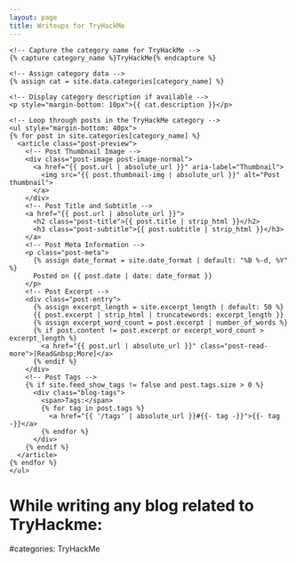 ```yaml
---
layout: page
title: Writeups for TryHackMe
---
```


<div id="archives" class="post">
  <div class="archive-group">
    
    <!-- Capture the category name for TryHackMe -->
    {% capture category_name %}TryHackMe{% endcapture %}
    
    <!-- Assign category data -->
    {% assign cat = site.data.categories[category_name] %}
    
    <!-- Display category description if available -->
    <p style="margin-bottom: 10px">{{ cat.description }}</p> 
    
    <!-- Loop through posts in the TryHackMe category -->
    <ul style="margin-bottom: 40px">
    {% for post in site.categories[category_name] %}
      <article class="post-preview">
        <!-- Post Thumbnail Image -->
        <div class="post-image post-image-normal">
          <a href="{{ post.url | absolute_url }}" aria-label="Thumbnail">
            <img src="{{ post.thumbnail-img | absolute_url }}" alt="Post thumbnail">
          </a>
        </div>
        <!-- Post Title and Subtitle -->
        <a href="{{ post.url | absolute_url }}">
          <h2 class="post-title">{{ post.title | strip_html }}</h2>
          <h3 class="post-subtitle">{{ post.subtitle | strip_html }}</h3>
        </a>
        <!-- Post Meta Information -->
        <p class="post-meta">
          {% assign date_format = site.date_format | default: "%B %-d, %Y" %}
          Posted on {{ post.date | date: date_format }}
        </p>
        <!-- Post Excerpt -->
        <div class="post-entry">
          {% assign excerpt_length = site.excerpt_length | default: 50 %}
          {{ post.excerpt | strip_html | truncatewords: excerpt_length }}
          {% assign excerpt_word_count = post.excerpt | number_of_words %}
          {% if post.content != post.excerpt or excerpt_word_count > excerpt_length %}
            <a href="{{ post.url | absolute_url }}" class="post-read-more">[Read&nbsp;More]</a>
          {% endif %}
        </div>
        <!-- Post Tags -->
        {% if site.feed_show_tags != false and post.tags.size > 0 %}
          <div class="blog-tags">
            <span>Tags:</span>
            {% for tag in post.tags %}
              <a href="{{ '/tags' | absolute_url }}#{{- tag -}}">{{- tag -}}</a>
            {% endfor %}
          </div>
        {% endif %}
      </article>
    {% endfor %}
    </ul>
  </div> 
</div>


# While writing any blog related to TryHackme: 


#categories: TryHackMe
